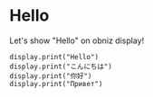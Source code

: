 # Hello


Let's show "Hello" on obniz display!


```blocks
display.print("Hello")
display.print("こんにちは")
display.print("你好")
display.print("Привет")
```